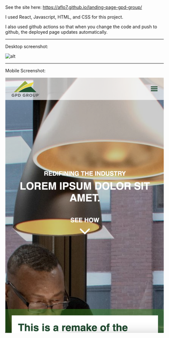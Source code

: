 See the site here: https://aflo7.github.io/landing-page-gpd-group/

I used React, Javascript, HTML, and CSS for this project.

I also used github actions so that when you change the code and push to github, the deployed page updates automatically.

<hr>


Desktop screenshot:

![alt](./desktop.png)

<hr>

Mobile Screenshot:

![alt](./mobile.png)